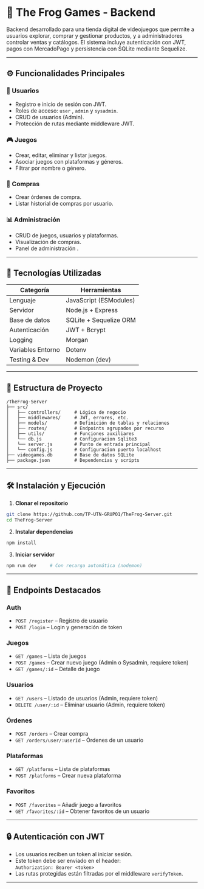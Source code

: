 
# 🐸 The Frog Games - Backend

Backend desarrollado para una tienda digital de videojuegos que permite a usuarios explorar, comprar y gestionar productos, y a administradores controlar ventas y catálogos. El sistema incluye autenticación con JWT, pagos con MercadoPago y persistencia con SQLite mediante Sequelize.

---

## ⚙️ Funcionalidades Principales

### 👥 Usuarios
- Registro e inicio de sesión con JWT.
- Roles de acceso: `user` , `admin` y `sysadmin`.
- CRUD de usuarios (Admin).
- Protección de rutas mediante middleware JWT.

### 🎮 Juegos
- Crear, editar, eliminar y listar juegos.
- Asociar juegos con plataformas y géneros.
- Filtrar por nombre o género.

### 🛒 Compras
- Crear órdenes de compra.
- Listar historial de compras por usuario.


### 📊 Administración
- CRUD de juegos, usuarios y plataformas.
- Visualización de compras.
- Panel de administración .

---

## 🧱 Tecnologías Utilizadas

| Categoría         | Herramientas                           |
|-------------------|----------------------------------------|
| Lenguaje          | JavaScript (ESModules)                 |
| Servidor          | Node.js + Express                      |
| Base de datos     | SQLite + Sequelize ORM                 |
| Autenticación     | JWT + Bcrypt                           |
| Logging           | Morgan                                 |
| Variables Entorno | Dotenv                                 |
| Testing & Dev     | Nodemon (dev)                          |

---

## 📁 Estructura de Proyecto

```
/TheFrog-Server
├── src/
│   ├── controllers/     # Lógica de negocio
│   ├── middlewares/     # JWT, errores, etc.
│   ├── models/          # Definición de tablas y relaciones
│   ├── routes/          # Endpoints agrupados por recurso
│   ├── utils/           # Funciones auxiliares
│   └── db.js            # Configuracion Sqlite3
│   └── server.js        # Punto de entrada principal
│   └── config.js        # Configuracion puerto localhost
├── videogames.db        # Base de datos SQLite
├── package.json         # Dependencias y scripts
```

---

## 🛠️ Instalación y Ejecución

1. **Clonar el repositorio**
```bash
git clone https://github.com/TP-UTN-GRUPO1/TheFrog-Server.git
cd TheFrog-Server
```

2. **Instalar dependencias**
```bash
npm install
```

3. **Iniciar servidor**
```bash
npm run dev     # Con recarga automática (nodemon)
```

---

## 📄 Endpoints Destacados

### Auth
- `POST /register` – Registro de usuario
- `POST /login` – Login y generación de token

### Juegos
- `GET /games` – Lista de juegos
- `POST /games` – Crear nuevo juego (Admin o Sysadmin, requiere token)
- `GET /games/:id` – Detalle de juego

### Usuarios
- `GET /users` – Listado de usuarios (Admin, requiere token)
- `DELETE /user/:id` – Eliminar usuario (Admin, requiere token)

### Órdenes
- `POST /orders` – Crear compra
- `GET /orders/user/:userId` – Órdenes de un usuario

### Plataformas
- `GET /platforms` – Lista de plataformas
- `POST /platforms` – Crear nueva plataforma

### Favoritos
- `POST /favorites` – Añadir juego a favoritos
- `GET /favorites/:id` – Obtener favoritos de un usuario

---

## 🔒 Autenticación con JWT

- Los usuarios reciben un token al iniciar sesión.
- Este token debe ser enviado en el header:  
  `Authorization: Bearer <token>`
- Las rutas protegidas están filtradas por el middleware `verifyToken`.

---


